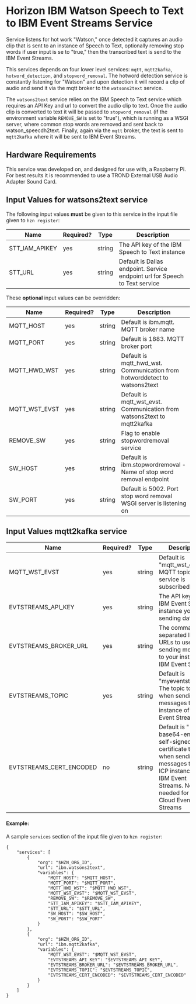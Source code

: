 # Horizon IBM Watson Speech to Text to IBM Event Streams Service

Service listens for hot work "Watson," once detected it captures an audio clip that is sent to an instance of Speech to Text, optionally removing stop words if user input is se to "true," then the transcribed text is send to the IBM Event Streams.

This services depends on four lower level services: `mqtt`, `mqtt2kafka`, `hotword_detection`, and `stopword_removal`. The hotword detection service is constantly listening for "Watson" and upon detection it will record a clip of audio and send it via the mqtt broker to the `watsons2text` service. 

The `watsons2text` service relies on the IBM Speech to Text service which requires an API Key and url to convert the audio clip to text. Once the audio clip is converted to text it will be passed to `stopword_removal` (if the environment variable `REMOVE_SW` is set to "true"), which is running as a WSGI server, where common stop words are removed and sent back to watson_speecdh2text. Finally, again via the `mqtt` broker, the text is sent to `mqtt2kafka` where it will be sent to IBM Event Streams. 

## Hardware Requirements 

This service was developed on, and designed for use with, a Raspberry Pi. For best results it is recommended to use a TROND External USB Audio Adapter Sound Card.

## Input Values for watsons2text service

The following input values **must** be given to this service in the input file given to `hzn register`:


| Name | Required? | Type | Description |
| ---- | --------- | ---- | ---------------- |
| STT_IAM_APIKEY | yes | string | The API key of the IBM Speech to Text instance |
| STT_URL | yes | string | Default is Dallas endpoint. Service endpoint url for Speech to Text service |

These **optional** input values can be overridden:


| Name | Required? | Type | Description |
| ---- | --------- | ---- | ---------------- |
| MQTT_HOST | yes | string | Default is ibm.mqtt. MQTT broker name | 
| MQTT_PORT | yes | string | Default is 1883. MQTT broker port | 
| MQTT_HWD_WST | yes | string | Default is mqtt_hwd_wst. Communication from hotworddetect to watsons2text | 
| MQTT_WST_EVST | yes | string | Default is mqtt_wst_evst. Communication from watsons2text to mqtt2kafka | 
| REMOVE_SW | yes | string | Flag to enable stopwordremoval service | 
| SW_HOST | yes | string | Default is ibm.stopwordremoval - Name of stop word removal endpoint | 
| SW_PORT | yes | string | Default is 5002. Port stop word removal WSGI server is listening on | 

## Input Values mqtt2kafka service

| Name | Required? | Type | Description |
| ---- | --------- | ---- | ---------------- |
| MQTT_WST_EVST | yes | string | Default is "mqtt_wst_evst". MQTT topic this service is subscribed to | 
| EVTSTREAMS_API_KEY | yes | string | The API key of the IBM Event Streams instance you are sending data to |
| EVTSTREAMS_BROKER_URL | yes | string | The comma-separated list of URLs to use when sending messages to your instance of IBM Event Streams |
| EVTSTREAMS_TOPIC | yes | string | Default is "myeventstreams". The topic to use when sending messages to your instance of IBM Event Streams |
| EVTSTREAMS_CERT_ENCODED | no | string | Default is "-". The base64-encoded self-signed certificate to use when sending messages to your ICP instance of  IBM Event Streams. Not needed for IBM Cloud Event Streams |


#### Example:
A sample `services` section of the input file given to `hzn register`:
```
{
    "services": [
        {
            "org": "$HZN_ORG_ID",
            "url": "ibm.watsons2text",
            "variables": {
                "MQTT_HOST": "$MQTT_HOST",
                "MQTT_PORT": "$MQTT_PORT",
                "MQTT_HWD_WST": "$MQTT_HWD_WST",
                "MQTT_WST_EVST": "$MQTT_WST_EVST",
                "REMOVE_SW": "$REMOVE_SW",
                "STT_IAM_APIKEY": "$STT_IAM_APIKEY",
                "STT_URL": "$STT_URL",
                "SW_HOST": "$SW_HOST",
                "SW_PORT": "$SW_PORT"
            }
        },
        {
            "org": "$HZN_ORG_ID",
            "url": "ibm.mqtt2kafka",
            "variables": {
                "MQTT_WST_EVST": "$MQTT_WST_EVST",
                "EVTSTREAMS_API_KEY": "$EVTSTREAMS_API_KEY",
                "EVTSTREAMS_BROKER_URL": "$EVTSTREAMS_BROKER_URL",
                "EVTSTREAMS_TOPIC": "$EVTSTREAMS_TOPIC",
                "EVTSTREAMS_CERT_ENCODED": "$EVTSTREAMS_CERT_ENCODED"
            }
        }
    ]
}
```

